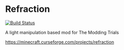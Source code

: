# Refraction

[![Build Status](https://travis-ci.org/TeamWizardry/TMT-Refraction.svg?branch=master)](https://travis-ci.org/TeamWizardry/TMT-Refraction)

A light manipulation based mod for The Modding Trials

https://minecraft.curseforge.com/projects/refraction
